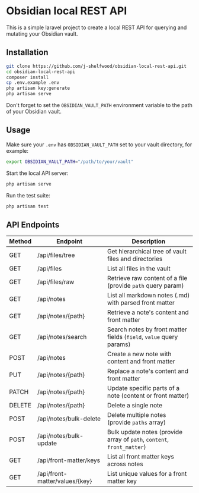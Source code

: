 # Obsidian local REST API

This is a simple laravel project to create a local REST API for querying and mutating your Obsidian vault.

## Installation

```bash
git clone https://github.com/j-shelfwood/obsidian-local-rest-api.git
cd obsidian-local-rest-api
composer install
cp .env.example .env
php artisan key:generate
php artisan serve
```

Don't forget to set the `OBSIDIAN_VAULT_PATH` environment variable to the path of your Obsidian vault.

## Usage

Make sure your `.env` has `OBSIDIAN_VAULT_PATH` set to your vault directory, for example:

```bash
export OBSIDIAN_VAULT_PATH="/path/to/your/vault"
```

Start the local API server:

```bash
php artisan serve
```

Run the test suite:

```bash
php artisan test
```

## API Endpoints

| Method | Endpoint                       | Description                                                            |
| ------ | ------------------------------ | ---------------------------------------------------------------------- |
| GET    | /api/files/tree                | Get hierarchical tree of vault files and directories                   |
| GET    | /api/files                     | List all files in the vault                                            |
| GET    | /api/files/raw                 | Retrieve raw content of a file (provide `path` query param)            |
| GET    | /api/notes                     | List all markdown notes (.md) with parsed front matter                 |
| GET    | /api/notes/{path}              | Retrieve a note's content and front matter                             |
| GET    | /api/notes/search              | Search notes by front matter fields (`field`, `value` query params)    |
| POST   | /api/notes                     | Create a new note with content and front matter                        |
| PUT    | /api/notes/{path}              | Replace a note's content and front matter                              |
| PATCH  | /api/notes/{path}              | Update specific parts of a note (content or front matter)              |
| DELETE | /api/notes/{path}              | Delete a single note                                                   |
| POST   | /api/notes/bulk-delete         | Delete multiple notes (provide `paths` array)                          |
| POST   | /api/notes/bulk-update         | Bulk update notes (provide array of `path`, `content`, `front_matter`) |
| GET    | /api/front-matter/keys         | List all front matter keys across notes                                |
| GET    | /api/front-matter/values/{key} | List unique values for a front matter key                              |

